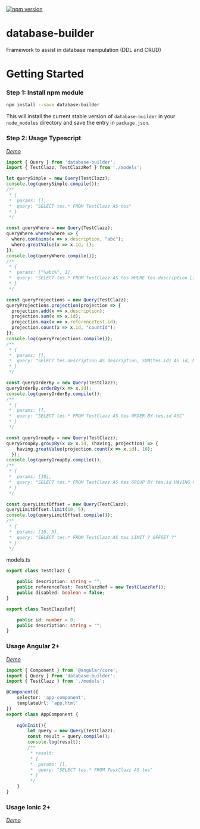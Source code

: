 [![npm version](https://badge.fury.io/js/database-builder.svg/?a=1)](https://www.npmjs.com/package/database-builder)

# database-builder
Framework to assist in database manipulation (DDL and CRUD)

# Getting Started

### Step 1: Install npm module

```bash
npm install --save database-builder 
```
This will install the current stable version of `database-builder` in your `node_modules` directory and save the entry in `package.json`.

### Step 2: Usage Typescript

[*Demo*](https://stackblitz.com/edit/typescript-cfzt6q)

```ts
import { Query } from 'database-builder';
import { TestClazz, TestClazzRef } from './models';

let querySimple = new Query(TestClazz);
console.log(querySimple.compile());
/**
 * {
 *  params: [],
 *  query: "SELECT tes.* FROM TestClazz AS tes"
 * }
 */

const queryWhere = new Query(TestClazz);
queryWhere.where(where => {
  where.contains(x => x.description, "abc");
  where.greatValue(x => x.id, 1);
});
console.log(queryWhere.compile());
/**
 * {
 *  params: ["%abc%", 1],
 *  query: "SELECT tes.* FROM TestClazz AS tes WHERE tes.description LIKE ? AND tes.id > ?"
 * }
 */

const queryProjections = new Query(TestClazz);
queryProjections.projection(projection => {
  projection.add(x => x.description);
  projection.sum(x => x.id);
  projection.max(x => x.referenceTest.id);
  projection.count(x => x.id, "countId");
});
console.log(queryProjections.compile());
/**
 * {
 *  params: [],
 *  query: "SELECT tes.description AS description, SUM(tes.id) AS id, MAX(tes.referenceTest_id) AS referenceTest_id, COUNT(tes.id) AS countId FROM TestClazz AS tes"
 * }
 */

const queryOrderBy = new Query(TestClazz);
queryOrderBy.orderBy(x => x.id);
console.log(queryOrderBy.compile());
/**
 * {
 *  params: [],
 *  query: "SELECT tes.* FROM TestClazz AS tes ORDER BY tes.id ASC"
 * }
 */

const queryGroupBy = new Query(TestClazz);
queryGroupBy.groupBy(x => x.id, (having, projection) => {
    having.greatValue(projection.count(x => x.id), 10);
  });
console.log(queryGroupBy.compile());
/**
 * {
 *  params: [10],
 *  query: "SELECT tes.* FROM TestClazz AS tes GROUP BY tes.id HAVING COUNT(tes.id) > ?"
 * }
 */

const queryLimitOffset = new Query(TestClazz);
queryLimitOffset.limit(10, 5);
console.log(queryLimitOffset.compile());
/**
 * {
 *  params: [10, 5],
 *  query: "SELECT tes.* FROM TestClazz AS tes LIMIT ? OFFSET ?"
 * }
 */
```

models.ts

```ts
export class TestClazz {

    public description: string = "";
    public referenceTest: TestClazzRef = new TestClazzRef();
    public disabled: boolean = false;
}

export class TestClazzRef{

    public id: number = 0;
    public description: string = "";
}
```

### Usage Angular 2+

[*Demo*](https://stackblitz.com/edit/angular-vxnvua)

```ts
import { Component } from '@angular/core';
import { Query } from 'database-builder';
import { TestClazz } from './models';

@Component({
    selector: 'app-component',
    templateUrl: 'app.html'
})
export class AppComponent {
    
    ngOnInit(){
        let query = new Query(TestClazz);
        const result = query.compile();
        console.log(result);
        /**
         * result:
         * {
         *  params: [],
         *  query: "SELECT tes.* FROM TestClazz AS tes"
         * }
         */
    }
}
```

### Usage Ionic 2+

[*Demo*](https://stackblitz.com/edit/ionic-6sdjng)